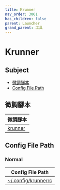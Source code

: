 ```yaml
---
title: Krunner
nav_order: 3061
has_children: false
parent: Launcher
grand_parent: 工具
---
```



# Krunner


## Subject

* [微調腳本](#微調腳本)
* [Config File Path](#config-file-path)


## 微調腳本

| 微調腳本 |
| --- |
| [krunner](https://github.com/samwhelp/kubuntu-adjustment/tree/main/prototype/main/tool-config/part/krunner) |


## Config File Path


### Normal

| Config File Path |
| --- |
| [~/.config/krunnerrc](https://github.com/samwhelp/kubuntu-adjustment/tree/main/prototype/main/tool-config/part/krunner/asset/overlay/etc/skel/.config/krunnerrc) |
